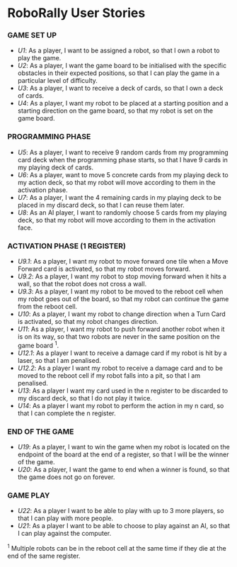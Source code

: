 # RoboRally User Stories

### GAME SET UP 

- *U1*: As a player, I want to be assigned a robot, so that I own a robot to play the game. 
- *U2*: As a player, I want the game board to be initialised with the specific obstacles in their expected positions, so that I can play the game in a particular level of difficulty. 
- *U3*: As a player, I want to receive a deck of cards, so that I own a deck of cards. 
- *U4*: As a player, I want my robot to be placed at a starting position and a starting direction on the game board, so that my robot is set on the game board. 

### PROGRAMMING PHASE 

- *U5*: As a player, I want to receive 9 random cards from my programming card deck when the programming phase starts, so that I have 9 cards in my playing deck of cards.  
- *U6*: As a player, want to move 5 concrete cards from my playing deck to my action deck, so that my robot will move according to them in the activation phase. 
- *U7*: As a player, I want the 4 remaining cards in my playing deck to be placed in my discard deck, so that I can reuse them later. 
- *U8*: As an AI player, I want to randomly choose 5 cards from my playing deck, so that my robot will move according to them in the activation face. 

### ACTIVATION PHASE (1 REGISTER) 

- *U9.1*: As a player, I want my robot to move forward one tile when a Move Forward card is activated, so that my robot moves forward. 
- *U9.2*: As a player, I want my robot to stop moving forward when it hits a wall, so that the robot does not cross a wall. 
- *U9.3*: As a player, I want my robot to be moved to the reboot cell when my robot goes out of the board, so that my robot can continue the game from the reboot cell. 
- *U10*: As a player, I want my robot to change direction when a Turn Card is activated, so that my robot changes direction. 
- *U11*: As a player, I want my robot to push forward another robot when it is on its way, so that two robots are never in the same position on the game board $^1$.
- *U12.1*: As a player I want to receive a damage card if my robot is hit by a laser, so that I am penalised. 
- *U12.2*: As a player I want my robot to receive a damage card and to be moved to the reboot cell if my robot falls into a pit, so that I am penalised. 
- *U13*: As a player I want my card used in the n register to be discarded to my discard deck, so that I do not play it twice. 
- *U14*: As a player I want my robot to perform the action in my n card, so that I can complete the n register. 

### END OF THE GAME 

- *U19*: As a player, I want to win the game when my robot is located on the endpoint of the board at the end of a register, so that I will be the winner of the game. 
- *U20*: As a player, I want the game to end when a winner is found, so that the game does not go on forever. 

### GAME PLAY  

- *U22*: As a player I want to be able to play with up to 3 more players, so that I can play with more people.  
- *U21*: As a player I want to be able to choose to play against an AI, so that I can play against the computer. 

$^{1}$ Multiple robots can be in the reboot cell at the same time if they die at the end of the same register. 

 

 
 
